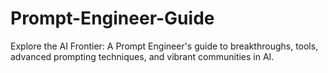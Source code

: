 # Prompt-Engineer-Guide
Explore the AI Frontier: A Prompt Engineer's guide to breakthroughs, tools, advanced prompting techniques, and vibrant communities in AI.
